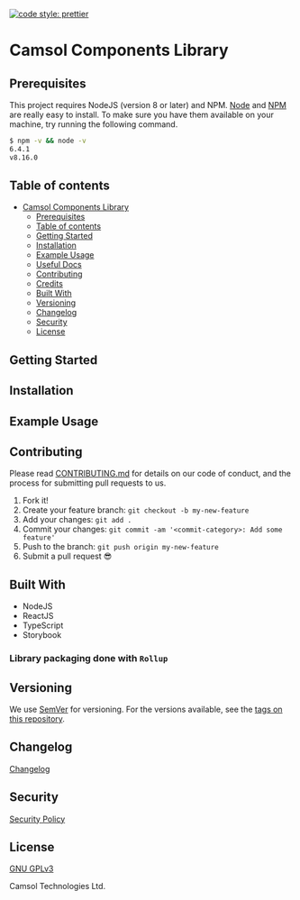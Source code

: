 [![code style: prettier](https://img.shields.io/badge/code_style-prettier-ff69b4.svg?style=flat-square)](https://github.com/prettier/prettier)

# Camsol Components Library

## Prerequisites

This project requires NodeJS (version 8 or later) and NPM.
[Node](http://nodejs.org/) and [NPM](https://npmjs.org/) are really easy to install.
To make sure you have them available on your machine,
try running the following command.

```sh
$ npm -v && node -v
6.4.1
v8.16.0
```

## Table of contents

- [Camsol Components Library](#camsol-components-library)
  - [Prerequisites](#prerequisites)
  - [Table of contents](#table-of-contents)
  - [Getting Started](#getting-started)
  - [Installation](#installation)
  - [Example Usage](#example-usage)
  - [Useful Docs](#useful-docs)
  - [Contributing](#contributing)
  - [Credits](#credits)
  - [Built With](#built-with)
  - [Versioning](#versioning)
  - [Changelog](#changelog)
  - [Security](#security)
  - [License](#license)

## Getting Started

## Installation

## Example Usage

## Contributing

Please read [CONTRIBUTING.md](CONTRIBUTING.md) for details on our code of conduct, and the process for submitting pull requests to us.

1.  Fork it!
2.  Create your feature branch: `git checkout -b my-new-feature`
3.  Add your changes: `git add .`
4.  Commit your changes: `git commit -am '<commit-category>: Add some feature'`
5.  Push to the branch: `git push origin my-new-feature`
6.  Submit a pull request :sunglasses:

## Built With
- NodeJS
- ReactJS
- TypeScript
- Storybook

### Library packaging done with `Rollup`
## Versioning

We use [SemVer](http://semver.org/) for versioning. For the versions available, see the [tags on this repository](https://github.com/your/project/tags).

## Changelog

[Changelog](https://github.com/World-Charity-Tour/camsol-components/blob/main/CHANGELOG.md)

## Security

[Security Policy](https://github.com/World-Charity-Tour/camsol-components/blob/main/SECURITY.md)
 
## License

[GNU GPLv3](https://github.com/World-Charity-Tour/camsol-components/blob/main/LICENSE.md)

Camsol Technologies Ltd.
